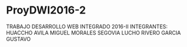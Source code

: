 # ProyDWI2016-2
TRABAJO DESARROLLO WEB INTEGRADO 2016-II
INTEGRANTES:
HUACCHO AVILA MIGUEL
MORALES SEGOVIA LUCHO
RIVERO GARCIA GUSTAVO

